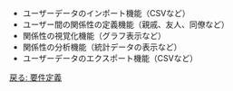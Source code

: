 * ユーザーデータのインポート機能（CSVなど）
* ユーザー間の関係性の定義機能（親戚、友人、同僚など）
* 関係性の視覚化機能（グラフ表示など）
* 関係性の分析機能（統計データの表示など）
* ユーザーデータのエクスポート機能（CSVなど）

[戻る: 要件定義](./要件定義.md)
